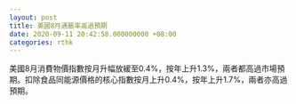 ```yaml
---
layout: post
title: 美國8月通脹率高過預期
date: 2020-09-11 20:42:58.000000000 +08:00
categories: rthk
---
```


美國8月消費物價指數按月升幅放緩至0.4%，按年上升1.3%，兩者都高過市場預期。扣除食品同能源價格的核心指數按月上升0.4%，按年上升1.7%，兩者亦高過預期。

